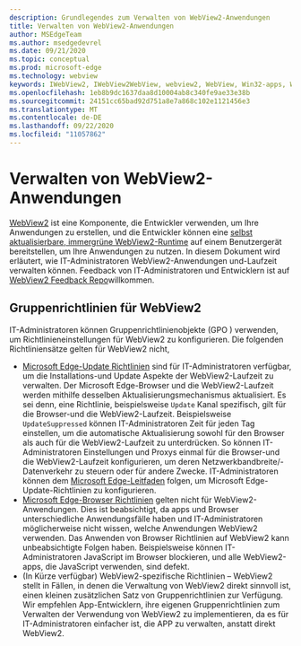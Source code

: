 ```yaml
---
description: Grundlegendes zum Verwalten von WebView2-Anwendungen
title: Verwalten von WebView2-Anwendungen
author: MSEdgeTeam
ms.author: msedgedevrel
ms.date: 09/21/2020
ms.topic: conceptual
ms.prod: microsoft-edge
ms.technology: webview
keywords: IWebView2, IWebView2WebView, webview2, WebView, Win32-apps, Win32, Edge, ICoreWebView2, ICoreWebView2Host, Browser-Steuerelement, Edge HTML, Enterprise, Gruppenrichtlinien, Verwaltbarkeit
ms.openlocfilehash: 1eb8b9dc1637daa8d10004ab8c340fe9ae33e38b
ms.sourcegitcommit: 24151cc65bad92d751a8e7a868c102e1121456e3
ms.translationtype: MT
ms.contentlocale: de-DE
ms.lasthandoff: 09/22/2020
ms.locfileid: "11057862"
---
```

# Verwalten von WebView2-Anwendungen  

[WebView2][WebView2Landing] ist eine Komponente, die Entwickler verwenden, um Ihre Anwendungen zu erstellen, und die Entwickler können eine [selbst aktualisierbare, immergrüne WebView2-Runtime][Webview2ConceptsDistributionUnderstandRuntimeInstallerPreview] auf einem Benutzergerät bereitstellen, um Ihre Anwendungen zu nutzen.  In diesem Dokument wird erläutert, wie IT-Administratoren WebView2-Anwendungen und-Laufzeit verwalten können.  Feedback von IT-Administratoren und Entwicklern ist auf [WebView2 Feedback Repo][GithubMicrosoftedgeWebviewfeddback]willkommen.  

## Gruppenrichtlinien für WebView2  

IT-Administratoren können Gruppenrichtlinienobjekte \(GPO \) verwenden, um Richtlinieneinstellungen für WebView2 zu konfigurieren.  Die folgenden Richtliniensätze gelten für WebView2 nicht,  

*   [Microsoft Edge-Update Richtlinien][EdgeUpdatePolicies] sind für IT-Administratoren verfügbar, um die Installations-und Update Aspekte der WebView2-Laufzeit zu verwalten.  Der Microsoft Edge-Browser und die WebView2-Laufzeit werden mithilfe desselben Aktualisierungsmechanismus aktualisiert.  Es sei denn, eine Richtlinie, beispielsweise `Update` Kanal spezifisch, gilt für die Browser-und die WebView2-Laufzeit.  Beispielsweise `UpdateSuppressed` können IT-Administratoren Zeit für jeden Tag einstellen, um die automatische Aktualisierung sowohl für den Browser als auch für die WebView2-Laufzeit zu unterdrücken.  So können IT-Administratoren Einstellungen und Proxys einmal für die Browser-und die WebView2-Laufzeit konfigurieren, um deren Netzwerkbandbreite/-Datenverkehr zu steuern oder für andere Zwecke.  IT-Administratoren können dem [Microsoft Edge-Leitfaden][ConfigureMicrosoftEdge] folgen, um Microsoft Edge-Update-Richtlinien zu konfigurieren.  
*   [Microsoft Edge-Browser Richtlinien][EdgeBrowserPolicies] gelten nicht für WebView2-Anwendungen.  Dies ist beabsichtigt, da apps und Browser unterschiedliche Anwendungsfälle haben und IT-Administratoren möglicherweise nicht wissen, welche Anwendungen WebView2 verwenden.  Das Anwenden von Browser Richtlinien auf WebView2 kann unbeabsichtigte Folgen haben.  Beispielsweise können IT-Administratoren JavaScript im Browser blockieren, und alle WebView2-apps, die JavaScript verwenden, sind defekt.  
*   \(In Kürze verfügbar) WebView2-spezifische Richtlinien – WebView2 stellt in Fällen, in denen die Verwaltung von WebView2 direkt sinnvoll ist, einen kleinen zusätzlichen Satz von Gruppenrichtlinien zur Verfügung.  Wir empfehlen App-Entwicklern, ihre eigenen Gruppenrichtlinien zum Verwalten der Verwendung von WebView2 zu implementieren, da es für IT-Administratoren einfacher ist, die APP zu verwalten, anstatt direkt WebView2.  

<!-- Links -->  

[Webview2ConceptsDistributionUnderstandRuntimeInstallerPreview]: ./distribution.md#understanding-the-webview2-runtime "Grundlegendes zur WebView2-Laufzeit und zum Installationsprogramm (Preview) – Verteilung von Anwendungen mithilfe von WebView2 | Microsoft docs"  

[WebView2Landing]: ../index.md "Einführung in Microsoft Edge WebView2 (Preview) | Microsoft docs"  

[EdgeUpdatePolicies]: /deployedge/microsoft-edge-update-policies "Microsoft Edge – Update Richtlinien | Microsoft docs"  
[EdgeBrowserPolicies]: /deployedge/microsoft-edge-policies "Microsoft Edge – Browser Richtlinien | Microsoft docs"  
[ConfigureMicrosoftEdge]: /deployedge/configure-microsoft-edge "Konfigurieren von Microsoft Edge-Richtlinieneinstellungen unter Windows | Microsoft docs"  


[GithubMicrosoftedgeWebviewfeddback]: https://github.com/MicrosoftEdge/WebViewFeedback "WebView-Feedback-MicrosoftEdge/WebViewFeedback | GitHub"  

